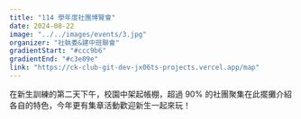 ```yaml
---
title: "114 學年度社團博覽會"
date: 2024-08-22
image: "../../images/events/3.jpg"
organizer: "社執委&建中班聯會"
gradientStart: "#ccc9b6"
gradientEnd: "#c3e09e"
link: "https://ck-club-git-dev-jx06ts-projects.vercel.app/map"
---
```


在新生訓練的第二天下午，校園中架起帳棚，超過 90% 的社團聚集在此擺攤介紹各自的特色，今年更有集章活動歡迎新生一起來玩！
